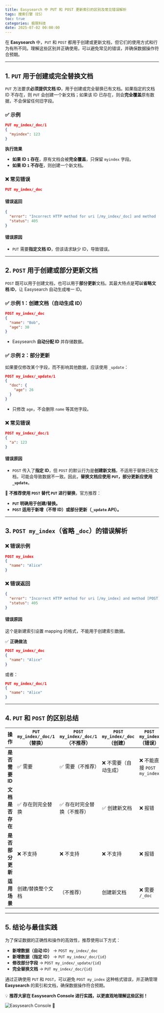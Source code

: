 ```yaml
---
title: Easysearch 中 PUT 和 POST 更新索引的区别及常见错误解析
tags: 搜索引擎（ES）
toc: true
categories: 极限科技
date: 2025-07-02 00:00:00
---
```


在 **Easysearch** 中，`PUT` 和 `POST` 都用于创建或更新文档，但它们的使用方式和行为有所不同。理解这些区别并正确使用，可以避免常见的错误，并确保数据操作符合预期。

---

## **1. `PUT` 用于创建或完全替换文档**

`PUT` 方法要求**必须提供文档 ID**，用于创建或完全替换已有文档。如果指定的文档 ID 不存在，则 `PUT` 会创建一个新文档；如果该 ID 已存在，则会**完全覆盖**原有数据，不会保留任何旧字段。

### ✅ **示例**

```json
PUT my_index/_doc/1
{
  "myindex": 123
}
```

**执行效果**

- **如果 ID `1` 存在**，原有文档会被**完全覆盖**，只保留 `myindex` 字段。
- **如果 ID `1` 不存在**，则创建一个新文档。

### ❌ **常见错误**

```json
PUT my_index/_doc
```

<!-- more -->

#### **错误返回**

```json
{
  "error": "Incorrect HTTP method for uri [/my_index/_doc] and method [PUT], allowed: [POST]",
  "status": 405
}
```

#### **错误原因**

- `PUT` 需要**指定文档 ID**，但该请求缺少 ID，导致错误。

---

## **2. `POST` 用于创建或部分更新文档**

`POST` 既可以用于创建文档，也可以用于**部分更新**文档。其最大特点是**可以省略文档 ID**，让 Easysearch 自动生成唯一 ID。

### ✅ **示例 1：创建文档（自动生成 ID）**

```json
POST my_index/_doc
{
  "name": "Bob",
  "age": 30
}
```

- Easysearch **自动分配 ID** 并存储数据。

### ✅ **示例 2：部分更新**

如果要仅修改某个字段，而不影响其他数据，应该使用 `_update`：

```json
POST my_index/_update/1
{
  "doc": {
    "age": 26
  }
}
```

- 只修改 `age`，不会删除 `name` 等其他字段。

### ❌ **常见错误**

```json
POST my_index/_doc/1
{
  "a": 123
}
```

#### **错误原因**

- `POST` 传入了**指定 ID**，但 `POST` 的默认行为是**创建新文档**，不适用于替换已有文档，可能会导致数据不一致。因此，**替换文档应使用 `PUT`，部分更新应使用 `_update`**。

🚨 **不推荐使用 `POST` 替代 `PUT` 进行替换**，官方推荐：

- **`PUT` 明确用于创建/替换。**
- **`POST` 适用于新增（不带 ID）或部分更新（`_update` API）。**

---

## **3. `POST my_index`（省略 `_doc`）的错误解析**

### ❌ **错误示例**

```json
POST my_index
{
  "name": "Alice"
}
```

### ❌ **错误返回**

```json
{
  "error": "Incorrect HTTP method for uri [/my_index] and method [POST], allowed: [HEAD, DELETE, PUT, GET]",
  "status": 405
}
```

#### **错误原因**

这个是新建索引设置 mapping 的格式，不能用于创建索引数据。

✅ **正确做法**

```json
POST my_index/_doc
{
  "name": "Alice"
}
```

或者：

```json
PUT my_index/_doc/1
{
  "name": "Alice"
}
```

---

## **4. `PUT` 和 `POST` 的区别总结**

| 操作             | `PUT my_index/_doc/1`（替换） | `POST my_index/_doc/1`（不推荐） | `POST my_index/_doc`（创建） | `POST my_index`（错误）     |
| ---------------- | ----------------------------- | -------------------------------- | ---------------------------- | --------------------------- |
| **是否需要 ID**  | ✅ 需要                       | ✅ 需要（不推荐）                | ❌ 不需要（自动生成）        | ❌ 不能直接 `POST my_index` |
| **文档是否存在** | ✅ 存在则完全替换             | ✅ 存在时完全替换（不推荐）      | ✅ 创建新文档                | ❌ 报错                     |
| **是否部分更新** | ❌ 不支持                     | ❌ 不支持                        | ❌ 不支持                    | ❌ 报错                     |
| **适用场景**     | 创建/替换整个文档             | （不推荐）                       | 创建新文档                   | ❌ 需要 `/_doc`             |

---

## **5. 结论与最佳实践**

为了保证数据的正确性和操作的高效性，推荐使用以下方式：

- **新增数据（自动 ID）** → `POST my_index/_doc`
- **新增数据（指定 ID）** → `PUT my_index/_doc/{id}`
- **修改部分字段** → `POST my_index/_update/{id}`
- **完全替换文档** → `PUT my_index/_doc/{id}`

通过正确使用 `PUT` 和 `POST`，可以避免 `POST my_index` 这种格式错误，并正确管理 **Easysearch** 的索引和文档，确保数据操作符合预期。

💡 **推荐大家在 Easysearch Console 进行实践，以更直观地理解这些区别！**

![Easysearch Console](https://i-blog.csdnimg.cn/direct/9dcf4799deaa458e814cbbd6297f2ae8.png) 🚀
